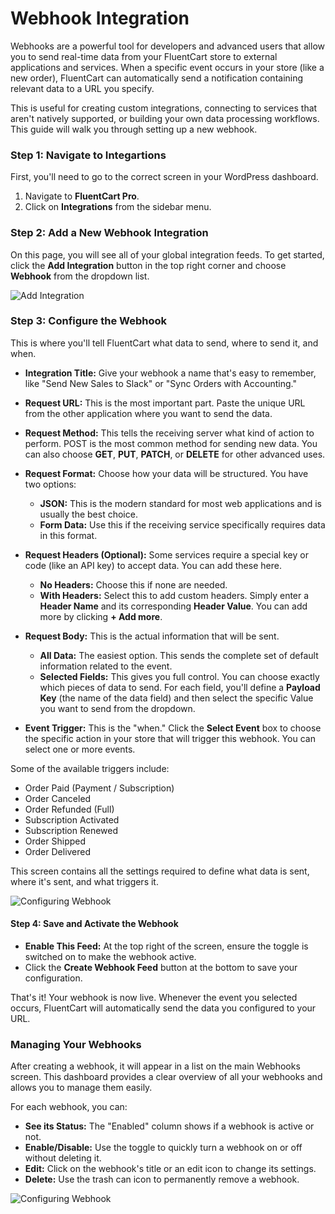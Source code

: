 # Webhook Integration

Webhooks are a powerful tool for developers and advanced users that allow you to send real-time data from your FluentCart store to external applications and services. When a specific event occurs in your store (like a new order), FluentCart can automatically send a notification containing relevant data to a URL you specify.

This is useful for creating custom integrations, connecting to services that aren't natively supported, or building your own data processing workflows. This guide will walk you through setting up a new webhook.

### Step 1: Navigate to Integartions

First, you'll need to go to the correct screen in your WordPress dashboard.

 1. Navigate to **FluentCart Pro**.
 2. Click on **Integrations** from the sidebar menu.

### Step 2: Add a New Webhook Integration

On this page, you will see all of your global integration feeds. To get started, click the **Add Integration** button in the top right corner and choose **Webhook** from the dropdown list.

![Add Integration](/images/integrations/webhook/add-integration.webp)


### Step 3: Configure the Webhook

This is where you'll tell FluentCart what data to send, where to send it, and when.

 * **Integration Title:** Give your webhook a name that's easy to remember, like "Send New Sales to Slack" or "Sync Orders with Accounting."
 * **Request URL:** This is the most important part. Paste the unique URL from the other application where you want to send the data.
 * **Request Method:** This tells the receiving server what kind of action to perform. POST is the most common method for sending new data. You can also choose **GET**, **PUT**, **PATCH**, or **DELETE** for other advanced uses.
 * **Request Format:** Choose how your data will be structured. You have two options:
    * **JSON:** This is the modern standard for most web applications and is usually the best choice.
    * **Form Data:** Use this if the receiving service specifically requires data in this format.
 * **Request Headers (Optional):** Some services require a special key or code (like an API key) to accept data. You can add these here.
    * **No Headers:** Choose this if none are needed.
    * **With Headers:** Select this to add custom headers. Simply enter a **Header Name** and its corresponding **Header Value**. You can add more by clicking **+ Add more**.

 * **Request Body:** This is the actual information that will be sent.
    * **All Data:** The easiest option. This sends the complete set of default information related to the event.
    * **Selected Fields:** This gives you full control. You can choose exactly which pieces of data to send. For each field, you'll define a **Payload Key** (the name of the data field) and then select the specific Value you want to send from the dropdown.
 * **Event Trigger:** This is the "when." Click the **Select Event** box to choose the specific action in your store that will trigger this webhook. You can select one or more events.

Some of the available triggers include:
 * Order Paid (Payment / Subscription)
 * Order Canceled
 * Order Refunded (Full)
 * Subscription Activated
 * Subscription Renewed
 * Order Shipped
 * Order Delivered

This screen contains all the settings required to define what data is sent, where it's sent, and what triggers it.

![Configuring Webhook](/images/integrations/webhook/configuring-webhook.webp)

#### Step 4: Save and Activate the Webhook

* **Enable This Feed:** At the top right of the screen, ensure the toggle is switched on to make the webhook active.
* Click the **Create Webhook Feed** button at the bottom to save your configuration.

That's it! Your webhook is now live. Whenever the event you selected occurs, FluentCart will automatically send the data you configured to your URL.

### Managing Your Webhooks

After creating a webhook, it will appear in a list on the main Webhooks screen. This dashboard provides a clear overview of all your webhooks and allows you to manage them easily.

For each webhook, you can:

 * **See its Status:** The "Enabled" column shows if a webhook is active or not.
 * **Enable/Disable:** Use the toggle to quickly turn a webhook on or off without deleting it.
 * **Edit:** Click on the webhook's title or an edit icon to change its settings.
 * **Delete:** Use the trash can icon to permanently remove a webhook.

![Configuring Webhook](/images/integrations/webhook/managing-your-webhook.webp)

